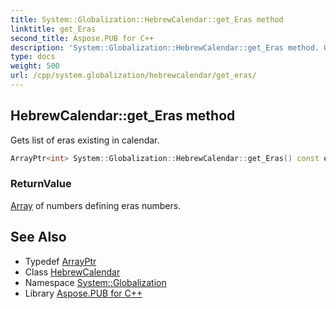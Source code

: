 ```yaml
---
title: System::Globalization::HebrewCalendar::get_Eras method
linktitle: get_Eras
second_title: Aspose.PUB for C++
description: 'System::Globalization::HebrewCalendar::get_Eras method. Gets list of eras existing in calendar in C++.'
type: docs
weight: 500
url: /cpp/system.globalization/hebrewcalendar/get_eras/
---
```

## HebrewCalendar::get_Eras method


Gets list of eras existing in calendar.

```cpp
ArrayPtr<int> System::Globalization::HebrewCalendar::get_Eras() const override
```


### ReturnValue

[Array](../../../system/array/) of numbers defining eras numbers.

## See Also

* Typedef [ArrayPtr](../../../system/arrayptr/)
* Class [HebrewCalendar](../)
* Namespace [System::Globalization](../../)
* Library [Aspose.PUB for C++](../../../)
